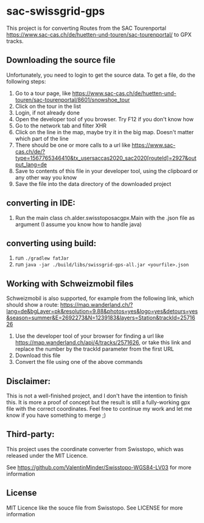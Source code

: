# sac-swissgrid-gps
This project is for converting Routes from the SAC Tourenportal https://www.sac-cas.ch/de/huetten-und-touren/sac-tourenportal/ to GPX tracks.

## Downloading the source file

Unfortunately, you need to login to get the source data. To get a file, do the following steps:

1. Go to a tour page, like https://www.sac-cas.ch/de/huetten-und-touren/sac-tourenportal/8601/snowshoe_tour
2. Click on the tour in the list
3. Login, if not already done
4. Open the developer tool of you browser. Try F12 if you don't know how
5. Go to the network tab and filter XHR
6. Click on the line in the map, maybe try it in the big map. Doesn't matter which part of the line
7. There should be one or more calls to a url like https://www.sac-cas.ch/de/?type=1567765346410&tx_usersaccas2020_sac2020[routeId]=2927&output_lang=de
8. Save to contents of this file in your developer tool, using the clipboard or any other way you know
9. Save the file into the data directory of the downloaded project

## converting in IDE:

1. Run the main class ch.alder.swisstoposacgpx.Main with the .json file as argument (I assume you know how to handle java)

## converting using build:

1. run `./gradlew fatJar`
2. run `java -jar ./build/libs/swissgrid-gps-all.jar <yourfile>.json`

## Working with Schweizmobil files

Schweizmobil is also supported, for example from the following link, which should show a route:
https://map.wanderland.ch/?lang=de&bgLayer=pk&resolution=9.88&photos=yes&logo=yes&detours=yes&season=summer&E=2692273&N=1239183&layers=Station&trackId=2571626

1. Use the developer tool of your browser for finding a url like https://map.wanderland.ch/api/4/tracks/2571626, or take this link and replace the number by the trackId parameter from the first URL
2. Download this file
3. Convert the file using one of the above commands

## Disclaimer:

This is not a well-finished project, and I don't have the intention to finish this. It is more a proof of concept but the result is still a fully-working gpx file with the correct coordinates. Feel free to continue my work and let me know if you have something to merge ;)

## Third-party:

This project uses the coordinate converter from Swisstopo, which was released under the MIT Licence.

See https://github.com/ValentinMinder/Swisstopo-WGS84-LV03 for more information

## License

MIT Licence like the souce file from Swisstopo. See LICENSE for more information
